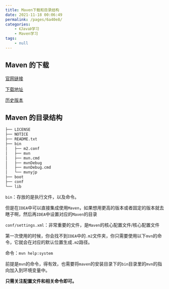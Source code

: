 ```yaml
---
title: Maven下载和目录结构
date: 2021-11-18 00:06:49
permalink: /pages/6a40e8/
categories:
    - 《Java》学习
    - Maven学习
tags:
    - null
---
```


## Maven 的下载

[官网链接](https://maven.apache.org/)

[下载地址](https://maven.apache.org/download.cgi)

[历史版本](https://maven.apache.org/docs/history.html)

<!-- more -->

## Maven 的目录结构

```txt
├── LICENSE
├── NOTICE
├── README.txt
├── bin
│   ├── m2.conf
│   ├── mvn
│   ├── mvn.cmd
│   ├── mvnDebug
│   ├── mvnDebug.cmd
│   └── mvnyjp
├── boot
├── conf
└── lib
```

`bin`：存放的是执行文件，以及命令。

但是在`IDEA`中可以直接集成使用`Maven`，如果想用更高的版本或者固定的版本就去瞎子啊，然后再`IDEA`中设置对应的`Maven`的目录

`conf/settings.xml`：非常重要的文件，是`Maven`的核心配置文件/核心配置文件

第一次使用的时候，你会找不到`IDEA`中的`.m2`文件夹，你只需要使用以下`mvn`的命令，它就会在对应的默认位置生成`.m2`路径。

命令：`mvn help:system`

前提是`mvn`的命令，得有效，也需要将`maven`的安装目录下的`bin`目录里的`mvn`的指向加入到环境变量中。

**只需关注配置文件和相关命令即可。**
